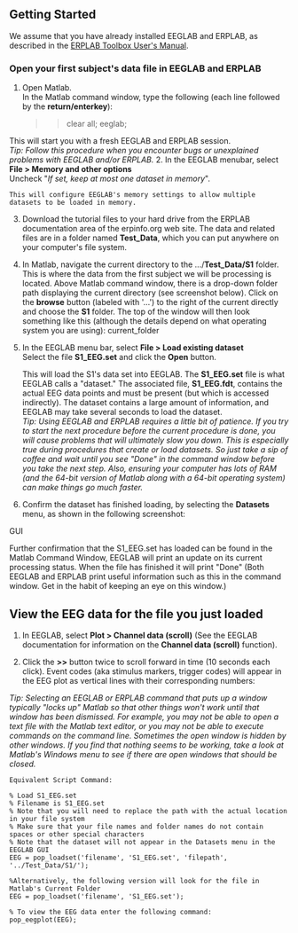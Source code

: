 ## Getting Started
We assume that you have already installed EEGLAB and ERPLAB, as described in the [ERPLAB Toolbox User's Manual](https://github.com/lucklab/erplab/wiki/Manual). 

### Open your first subject's data file in EEGLAB and ERPLAB

1. Open Matlab.  
In the Matlab command window, type the following (each line followed by the **return/enterkey**):  

    >> clear all;
    >> eeglab;

  This will start you with a fresh EEGLAB and ERPLAB session.  
  _Tip: Follow this procedure when you encounter bugs or unexplained problems with EEGLAB and/or ERPLAB._
2. In the EEGLAB menubar, select **File > Memory and other options**  
    Uncheck "_If set, keep at most one dataset in memory_". 

    This will configure EEGLAB's memory settings to allow multiple datasets to be loaded in memory.

3. Download the tutorial files to your hard drive from the ERPLAB documentation area of the erpinfo.org web site.  The data and related files are in a folder named **Test_Data**, which you can put anywhere on your computer's file system.
4. In Matlab, navigate the current directory to the .../**Test_Data/S1** folder.   
This is where the data from the first subject we will be processing is located. Above Matlab command window, there is a drop-down folder path displaying the current directory (see screenshot below).  Click on the **browse** button (labeled with '…') to the right of the current directly and choose the **S1** folder.  The top of the window will then look something like this (although the details depend on what operating system you are using): 
current_folder

5. In the EEGLAB menu bar, select **File > Load existing dataset**   
Select the file **S1_EEG.set** and click the **Open** button.
 
    This will load the S1's data set into EEGLAB. The **S1_EEG.set** file is what EEGLAB calls a "dataset."  The associated file, **S1_EEG.fdt**, contains the actual EEG data points and must be present (but which is accessed indirectly).  The dataset contains a large amount of information, and EEGLAB may take several seconds to load the dataset.  
    _Tip: Using EEGLAB and ERPLAB requires a little bit of patience.  If you try to start the next procedure before the current procedure is done, you will cause problems that will ultimately slow you down.  This is especially true during procedures that create or load datasets.  So just take a sip of coffee and wait until you see "Done" in the command window before you take the next step.  Also, ensuring your computer has lots of RAM (and the 64-bit version of Matlab along with a 64-bit operating system) can make things go much faster._
6. Confirm the dataset has finished loading, by selecting the **Datasets** menu, as shown in the following screenshot:


GUI

Further confirmation that the S1_EEG.set has loaded can be found in the Matlab Command Window, EEGLAB will print an update on its current processing status. When the file has finished it will print "Done" (Both EEGLAB and ERPLAB print useful information such as this in the command window. Get in the habit of keeping an eye on this window.)
 

## View the EEG data for the file you just loaded

1. In EEGLAB, select **Plot > Channel data (scroll)** (See the EEGLAB documentation for information on the **Channel data (scroll)** function). 

2. Click the **>>** button twice to scroll forward in time (10 seconds each click).
Event codes (aka stimulus markers, trigger codes) will appear in the EEG plot as vertical lines with their corresponding numbers: 

_Tip: Selecting an EEGLAB or ERPLAB command that puts up a window typically "locks up" Matlab so that other things won't work until that window has been dismissed. For example, you may not be able to open a text file with the Matlab text editor, or you may not be able to execute commands on the command line. Sometimes the open window is hidden by other windows. If you find that nothing seems to be working, take a look at Matlab's Windows menu to see if there are open windows that should be closed._

    Equivalent Script Command:

    % Load S1_EEG.set
    % Filename is S1_EEG.set
    % Note that you will need to replace the path with the actual location in your file system
    % Make sure that your file names and folder names do not contain spaces or other special characters
    % Note that the dataset will not appear in the Datasets menu in the EEGLAB GUI
    EEG = pop_loadset('filename', 'S1_EEG.set', 'filepath',  '../Test_Data/S1/');

    %Alternatively, the following version will look for the file in Matlab's Current Folder
    EEG = pop_loadset('filename', 'S1_EEG.set');

    % To view the EEG data enter the following command:
    pop_eegplot(EEG);